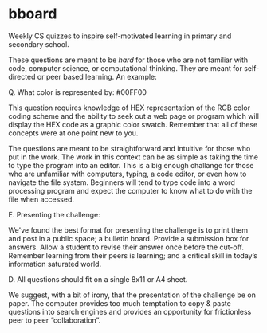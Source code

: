 bboard
======

Weekly CS quizzes to inspire self-motivated learning in primary and secondary school. 

These questions are meant to be _hard_ for those who are not familiar with code, computer science, or computational thinking. 
They are meant for self-directed or peer based learning. An example:


Q. What color is represented by: #00FF00

This question requires knowledge of HEX representation of the RGB color coding scheme and the ability to seek out a web page or program which will display the HEX code as a graphic color swatch. 
Remember that all of these concepts were at one point new to you. 

The questions are meant to be straightforward and intuitive for those who put in the work. 
The work in this context can be as simple as taking the time to type the program into an editor. 
This is a big enough challange for those who are unfamiliar with computers, typing, a code editor, or even how to navigate the file system. 
Beginners will tend to type code into a word processing program and expect the computer to know what to do with the file when accessed.


E. Presenting the challenge:

We've found the best format for presenting the challenge is to print them and post in a public space; a bulletin board.
Provide a submission box for answers. Allow a student to revise their answer once before the cut-off. 
Remember learning from their peers is learning; and a critical skill in today’s information saturated world.


D. All questions should fit on a single 8x11 or A4 sheet.

We suggest, with a bit of irony, that the presentation of the challenge be on paper. 
The computer provides too much temptation to copy & paste questions into search engines and provides an opportunity for frictionless peer to peer “collaboration”. 
